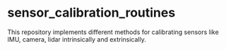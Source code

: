 # sensor_calibration_routines
This repository implements different methods for calibrating sensors like IMU, camera, lidar intrinsically and extrinsically. 
